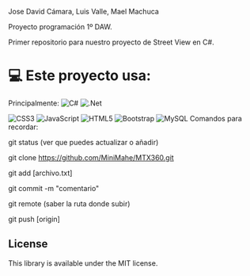 
Jose David Cámara, Luis Valle, Mael Machuca

Proyecto programación 1º DAW.

Primer repositorio para nuestro proyecto de Street View en C#.

# 💻 Este proyecto usa:
Principalmente: ![C#](https://img.shields.io/badge/c%23-%23239120.svg?style=plastic&logo=c-sharp&logoColor=white) ![.Net](https://img.shields.io/badge/.NET-5C2D91?style=plastic&logo=.net&logoColor=white)

![CSS3](https://img.shields.io/badge/css3-%231572B6.svg?style=plastic&logo=css3&logoColor=white) ![JavaScript](https://img.shields.io/badge/javascript-%23323330.svg?style=plastic&logo=javascript&logoColor=%23F7DF1E) ![HTML5](https://img.shields.io/badge/html5-%23E34F26.svg?style=plastic&logo=html5&logoColor=white)  ![Bootstrap](https://img.shields.io/badge/bootstrap-%23563D7C.svg?style=plastic&logo=bootstrap&logoColor=white)
![MySQL](https://img.shields.io/badge/mysql-%2300f.svg?style=plastic&logo=mysql&logoColor=white)
Comandos para recordar:

git status (ver que puedes actualizar o añadir)

git clone https://github.com/MiniMahe/MTX360.git

git add [archivo.txt]

git commit -m "comentario"

git remote (saber la ruta donde subir)

git push [origin]


## License
This library is available under the MIT license.
